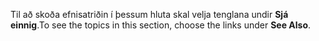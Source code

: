 <span data-ttu-id="a2dd6-101">Til að skoða efnisatriðin í þessum hluta skal velja tenglana undir **Sjá einnig**.</span><span class="sxs-lookup"><span data-stu-id="a2dd6-101">To see the topics in this section, choose the links under **See Also**.</span></span>